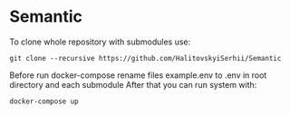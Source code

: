 # Semantic

To clone whole repository with submodules use:

`git clone --recursive https://github.com/HalitovskyiSerhii/Semantic`

Before run docker-compose rename files example.env to .env in root directory and each submodule
After that you can run system with:

`docker-compose up`
